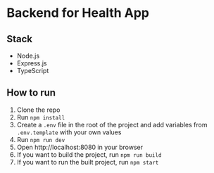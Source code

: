 # Backend for Health App

## Stack 
- Node.js
- Express.js
- TypeScript

## How to run
1. Clone the repo
2. Run `npm install`
3. Create a `.env` file in the root of the project and add variables from `.env.template` with your own values
4. Run `npm run dev`
5. Open http://localhost:8080 in your browser
6. If you want to build the project, run `npm run build`
7. If you want to run the built project, run `npm start`
 
